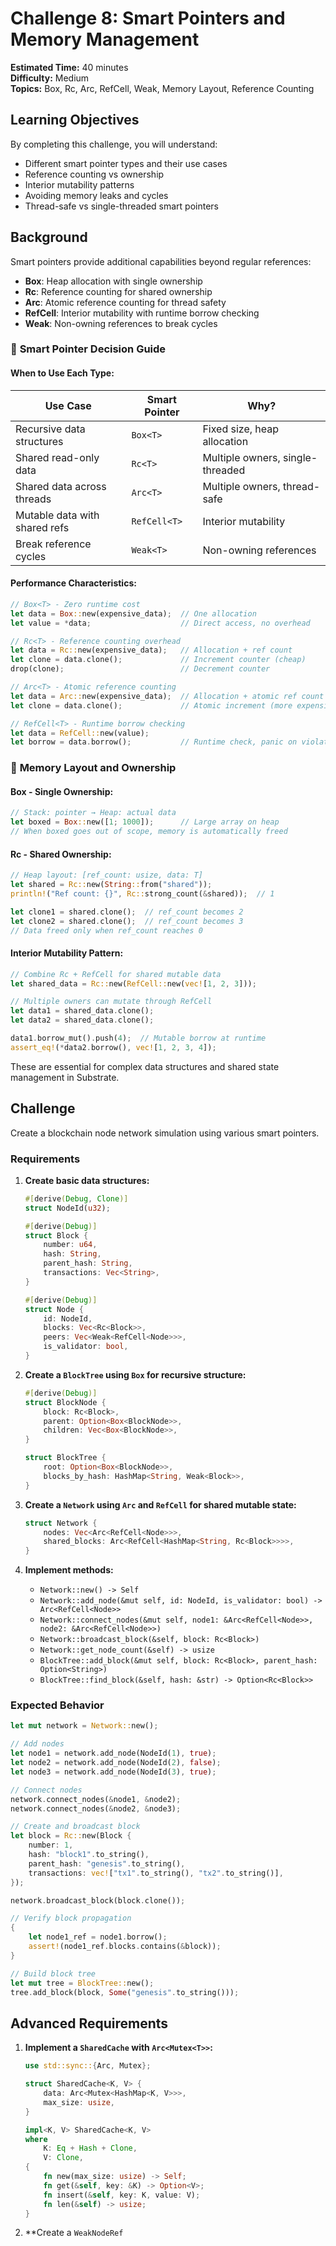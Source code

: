 # Challenge 8: Smart Pointers and Memory Management

**Estimated Time:** 40 minutes  
**Difficulty:** Medium  
**Topics:** Box, Rc, Arc, RefCell, Weak, Memory Layout, Reference Counting

## Learning Objectives

By completing this challenge, you will understand:
- Different smart pointer types and their use cases
- Reference counting vs ownership
- Interior mutability patterns
- Avoiding memory leaks and cycles
- Thread-safe vs single-threaded smart pointers

## Background

Smart pointers provide additional capabilities beyond regular references:
- **Box<T>**: Heap allocation with single ownership
- **Rc<T>**: Reference counting for shared ownership
- **Arc<T>**: Atomic reference counting for thread safety
- **RefCell<T>**: Interior mutability with runtime borrow checking
- **Weak<T>**: Non-owning references to break cycles

### 🎯 **Smart Pointer Decision Guide**

#### **When to Use Each Type:**

| Use Case | Smart Pointer | Why? |
|----------|---------------|------|
| Recursive data structures | `Box<T>` | Fixed size, heap allocation |
| Shared read-only data | `Rc<T>` | Multiple owners, single-threaded |
| Shared data across threads | `Arc<T>` | Multiple owners, thread-safe |
| Mutable data with shared refs | `RefCell<T>` | Interior mutability |
| Break reference cycles | `Weak<T>` | Non-owning references |

#### **Performance Characteristics:**

```rust
// Box<T> - Zero runtime cost
let data = Box::new(expensive_data);  // One allocation
let value = *data;                    // Direct access, no overhead

// Rc<T> - Reference counting overhead
let data = Rc::new(expensive_data);   // Allocation + ref count
let clone = data.clone();             // Increment counter (cheap)
drop(clone);                          // Decrement counter

// Arc<T> - Atomic reference counting
let data = Arc::new(expensive_data);  // Allocation + atomic ref count
let clone = data.clone();             // Atomic increment (more expensive)

// RefCell<T> - Runtime borrow checking
let data = RefCell::new(value);
let borrow = data.borrow();           // Runtime check, panic on violation
```

### 🔧 **Memory Layout and Ownership**

#### **Box<T> - Single Ownership:**
```rust
// Stack: pointer → Heap: actual data
let boxed = Box::new([1; 1000]);      // Large array on heap
// When boxed goes out of scope, memory is automatically freed
```

#### **Rc<T> - Shared Ownership:**
```rust
// Heap layout: [ref_count: usize, data: T]
let shared = Rc::new(String::from("shared"));
println!("Ref count: {}", Rc::strong_count(&shared));  // 1

let clone1 = shared.clone();  // ref_count becomes 2
let clone2 = shared.clone();  // ref_count becomes 3
// Data freed only when ref_count reaches 0
```

#### **Interior Mutability Pattern:**
```rust
// Combine Rc + RefCell for shared mutable data
let shared_data = Rc::new(RefCell::new(vec![1, 2, 3]));

// Multiple owners can mutate through RefCell
let data1 = shared_data.clone();
let data2 = shared_data.clone();

data1.borrow_mut().push(4);  // Mutable borrow at runtime
assert_eq!(*data2.borrow(), vec![1, 2, 3, 4]);
```

These are essential for complex data structures and shared state management in Substrate.

## Challenge

Create a blockchain node network simulation using various smart pointers.

### Requirements

1. **Create basic data structures:**
   ```rust
   #[derive(Debug, Clone)]
   struct NodeId(u32);

   #[derive(Debug)]
   struct Block {
       number: u64,
       hash: String,
       parent_hash: String,
       transactions: Vec<String>,
   }

   #[derive(Debug)]
   struct Node {
       id: NodeId,
       blocks: Vec<Rc<Block>>,
       peers: Vec<Weak<RefCell<Node>>>,
       is_validator: bool,
   }
   ```

2. **Create a `BlockTree` using `Box` for recursive structure:**
   ```rust
   #[derive(Debug)]
   struct BlockNode {
       block: Rc<Block>,
       parent: Option<Box<BlockNode>>,
       children: Vec<Box<BlockNode>>,
   }

   struct BlockTree {
       root: Option<Box<BlockNode>>,
       blocks_by_hash: HashMap<String, Weak<Block>>,
   }
   ```

3. **Create a `Network` using `Arc` and `RefCell` for shared mutable state:**
   ```rust
   struct Network {
       nodes: Vec<Arc<RefCell<Node>>>,
       shared_blocks: Arc<RefCell<HashMap<String, Rc<Block>>>>,
   }
   ```

4. **Implement methods:**
   - `Network::new() -> Self`
   - `Network::add_node(&mut self, id: NodeId, is_validator: bool) -> Arc<RefCell<Node>>`
   - `Network::connect_nodes(&mut self, node1: &Arc<RefCell<Node>>, node2: &Arc<RefCell<Node>>)`
   - `Network::broadcast_block(&self, block: Rc<Block>)`
   - `Network::get_node_count(&self) -> usize`
   - `BlockTree::add_block(&mut self, block: Rc<Block>, parent_hash: Option<String>)`
   - `BlockTree::find_block(&self, hash: &str) -> Option<Rc<Block>>`

### Expected Behavior

```rust
let mut network = Network::new();

// Add nodes
let node1 = network.add_node(NodeId(1), true);
let node2 = network.add_node(NodeId(2), false);
let node3 = network.add_node(NodeId(3), true);

// Connect nodes
network.connect_nodes(&node1, &node2);
network.connect_nodes(&node2, &node3);

// Create and broadcast block
let block = Rc::new(Block {
    number: 1,
    hash: "block1".to_string(),
    parent_hash: "genesis".to_string(),
    transactions: vec!["tx1".to_string(), "tx2".to_string()],
});

network.broadcast_block(block.clone());

// Verify block propagation
{
    let node1_ref = node1.borrow();
    assert!(node1_ref.blocks.contains(&block));
}

// Build block tree
let mut tree = BlockTree::new();
tree.add_block(block, Some("genesis".to_string()));
```

## Advanced Requirements

1. **Implement a `SharedCache` with `Arc<Mutex<T>>`:**
   ```rust
   use std::sync::{Arc, Mutex};
   
   struct SharedCache<K, V> {
       data: Arc<Mutex<HashMap<K, V>>>,
       max_size: usize,
   }
   
   impl<K, V> SharedCache<K, V> 
   where 
       K: Eq + Hash + Clone,
       V: Clone,
   {
       fn new(max_size: usize) -> Self;
       fn get(&self, key: &K) -> Option<V>;
       fn insert(&self, key: K, value: V);
       fn len(&self) -> usize;
   }
   ```

2. **Create a `WeakNodeRef`